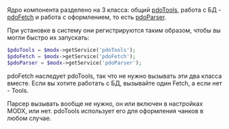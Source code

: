 Ядро компонента разделено на 3 класса: общий [pdoTools][1], работа с БД - [pdoFetch][2]</a> и работа с оформлением, то есть [pdoParser][3].

При установке в систему они регистрируются таким образом, чтобы вы могли быстро их запускать:

``` php
$pdoTools = $modx->getService('pdoTools');
$pdoFetch = $modx->getService('pdoFetch');
$pdoParser = $modx->getService('pdoParser');
```

pdoFetch наследует pdoTools, так что не нужно вызывать эти два класса вместе. Если вы хотите работать с БД, вызывайте один Fetch, а если нет - Tools.

Парсер вызывать вообще не нужно, он или включен в настройках MODX, или нет. pdoTools использует его для оформления чанков в любом случае.

[1]: /ru/01_Компоненты/01_pdoTools/02_Классы/01_pdoTools.md
[2]: /ru/01_Компоненты/01_pdoTools/02_Классы/02_pdoFetch.md
[3]: /ru/01_Компоненты/01_pdoTools/02_Классы/03_pdoParser.md
